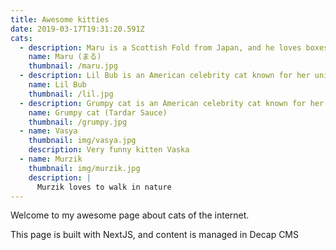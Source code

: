 ```yaml
---
title: Awesome kitties
date: 2019-03-17T19:31:20.591Z
cats:
  - description: Maru is a Scottish Fold from Japan, and he loves boxes.
    name: Maru (まる)
    thumbnail: /maru.jpg
  - description: Lil Bub is an American celebrity cat known for her unique appearance.
    name: Lil Bub
    thumbnail: /lil.jpg
  - description: Grumpy cat is an American celebrity cat known for her grumpy appearance.
    name: Grumpy cat (Tardar Sauce)
    thumbnail: /grumpy.jpg
  - name: Vasya
    thumbnail: img/vasya.jpg
    description: Very funny kitten Vaska
  - name: Murzik
    thumbnail: img/murzik.jpg
    description: |
      Murzik loves to walk in nature
---
```

Welcome to my awesome page about cats of the internet. 

This page is built with NextJS, and content is managed in Decap CMS